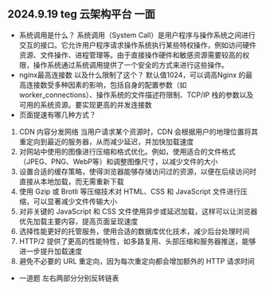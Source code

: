 ## 2024.9.19 teg 云架构平台 一面
- 系统调用是什么？
系统调用（System Call）是用户程序与操作系统之间进行交互的接口。它允许用户程序请求操作系统执行某些特权操作，例如访问硬件资源、文件操作、进程管理等。由于直接操作硬件和敏感资源需要较高的权限，操作系统通过系统调用提供了一个安全的方式来进行这些操作。
- nginx最高连接数 以及什么限制了这个？
默认值1024，可以调高Nginx 的最高连接数受多种因素的影响，包括自身的配置参数（如 worker_connections）、操作系统的文件描述符限制、TCP/IP 栈的参数以及可用的系统资源。要实现更高的并发连接数
- 页面提速有哪几种方式？
1. CDN 内容分发网络 当用户请求某个资源时，CDN 会根据用户的地理位置将其重定向到最近的服务器，从而减少延迟，并加快加载速度
2. 对网站中使用的图像进行压缩和格式优化。例如，使用适合的文件格式（JPEG、PNG、WebP等）和调整图像尺寸，以减少文件的大小
3. 设置合适的缓存策略，使得浏览器能够存储访问过的资源，以便在后续访问时直接从本地加载，而无需重新下载
4. 使用 Gzip 或 Brotli 等压缩技术对 HTML、CSS 和 JavaScript 文件进行压缩，可以显著减少文件传输大小
5. 对非关键的 JavaScript 和 CSS 文件使用异步或延迟加载，这样可以让浏览器优先加载主要内容，提高页面呈现速度
6. 选择性能更好的托管服务，使用合适的数据库优化技术，减少后台处理时间
7. HTTP/2 提供了更高的性能特性，如多路复用、头部压缩和服务器推送，能够进一步提升加载速度
8. 避免不必要的 URL 重定向，因为每次重定向都会增加额外的 HTTP 请求时间
- 一道题 左右两部分分别反转链表

